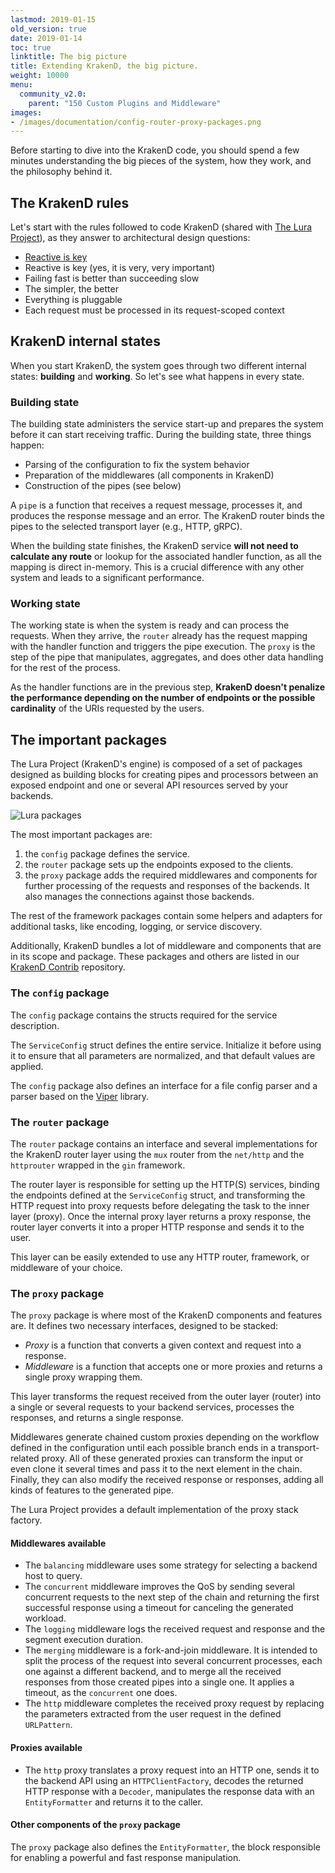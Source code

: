 ```yaml
---
lastmod: 2019-01-15
old_version: true
date: 2019-01-14
toc: true
linktitle: The big picture
title: Extending KrakenD, the big picture.
weight: 10000
menu:
  community_v2.0:
    parent: "150 Custom Plugins and Middleware"
images:
- /images/documentation/config-router-proxy-packages.png
---
```

Before starting to dive into the KrakenD code, you should spend a few minutes understanding the big pieces of the system, how they work, and the philosophy behind it.

## The KrakenD rules
Let's start with the rules followed to code KrakenD (shared with [The Lura Project](https://luraproject.org)), as they answer to architectural design questions:

* [Reactive is key](http://www.reactivemanifesto.org/)
* Reactive is key (yes, it is very, very important)
* Failing fast is better than succeeding slow
* The simpler, the better
* Everything is pluggable
* Each request must be processed in its request-scoped context

## KrakenD internal states
When you start KrakenD, the system goes through two different internal states: **building** and **working**. So let's see what happens in every state.

### Building state
The building state administers the service start-up and prepares the system before it can start receiving traffic. During the building state, three things happen:

- Parsing of the configuration to fix the system behavior
- Preparation of the middlewares (all components in KrakenD)
- Construction of the pipes (see below)

A `pipe` is a function that receives a request message, processes it, and produces the response message and an error. The KrakenD router binds the pipes to the selected transport layer (e.g., HTTP, gRPC).

When the building state finishes, the KrakenD service **will not need to calculate any route** or lookup for the associated handler function, as all the mapping is direct in-memory. This is a crucial difference with any other system and leads to a significant performance.

### Working state
The working state is when the system is ready and can process the requests. When they arrive, the `router` already has the request mapping with the handler function and triggers the pipe execution. The `proxy` is the step of the pipe that manipulates, aggregates, and does other data handling for the rest of the process.

As the handler functions are in the previous step, **KrakenD doesn't penalize the performance depending on the number of endpoints or the possible cardinality** of the URIs requested by the users.

## The important packages
The Lura Project (KrakenD's engine) is composed of a set of packages designed as building blocks for creating pipes and processors between an exposed endpoint and one or several API resources served by your backends.


![Lura packages](/images/documentation/config-router-proxy-packages.png)

The most important packages are:

1. the `config` package defines the service.
2. the `router` package sets up the endpoints exposed to the clients.
3. the `proxy` package adds the required middlewares and components for further processing of the requests and responses of the backends. It also manages the connections against those backends.

The rest of the framework packages contain some helpers and adapters for additional tasks, like encoding, logging, or service discovery.

Additionally, KrakenD bundles a lot of middleware and components that are in its scope and package. These packages and others are listed in our [KrakenD Contrib](https://github.com/krakendio/krakend-contrib) repository.


### The `config` package

The `config` package contains the structs required for the service description.

The `ServiceConfig` struct defines the entire service. Initialize it before using it to ensure that all parameters are normalized, and that default values are applied.

The `config` package also defines an interface for a file config parser and a parser based on the [Viper](https://github.com/spf13/viper) library.

### The `router` package

The `router` package contains an interface and several implementations for the KrakenD router layer using the `mux` router from the `net/http` and the `httprouter` wrapped in the `gin` framework.

The router layer is responsible for setting up the HTTP(S) services, binding the endpoints defined at the `ServiceConfig` struct, and transforming the HTTP request into proxy requests before delegating the task to the inner layer (proxy). Once the internal proxy layer returns a proxy response, the router layer converts it into a proper HTTP response and sends it to the user.

This layer can be easily extended to use any HTTP router, framework, or middleware of your choice.

### The `proxy` package

The `proxy` package is where most of the KrakenD components and features are. It defines two necessary interfaces, designed to be stacked:

* *Proxy* is a function that converts a given context and request into a response.
* *Middleware* is a function that accepts one or more proxies and returns a single proxy wrapping them.

This layer transforms the request received from the outer layer (router) into a single or several requests to your backend services, processes the responses, and returns a single response.

Middlewares generate chained custom proxies depending on the workflow defined in the configuration until each possible branch ends in a transport-related proxy. All of these generated proxies can transform the input or even clone it several times and pass it to the next element in the chain. Finally, they can also modify the received response or responses, adding all kinds of features to the generated pipe.

The Lura Project provides a default implementation of the proxy stack factory.

#### Middlewares available

* The `balancing` middleware uses some strategy for selecting a backend host to query.
* The `concurrent` middleware improves the QoS by sending several concurrent requests to the next step of the chain and returning the first successful response using a timeout for canceling the generated workload.
* The `logging` middleware logs the received request and response and the segment execution duration.
* The `merging` middleware is a fork-and-join middleware. It is intended to split the process of the request into several concurrent processes, each one against a different backend, and to merge all the received responses from those created pipes into a single one. It applies a timeout, as the `concurrent` one does.
* The `http` middleware completes the received proxy request by replacing the parameters extracted from the user request in the defined `URLPattern`.

#### Proxies available

* The `http` proxy translates a proxy request into an HTTP one, sends it to the backend API using an `HTTPClientFactory`, decodes the returned HTTP response with a `Decoder`, manipulates the response data with an `EntityFormatter` and returns it to the caller.

#### Other components of the `proxy` package

The `proxy` package also defines the `EntityFormatter`, the block responsible for enabling a powerful and fast response manipulation.